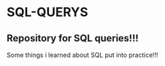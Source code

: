 # SQL-QUERYS
## Repository for SQL queries!!!
 Some things i learned about SQL put into practice!!!
